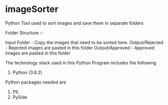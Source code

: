 # imageSorter
Python Tool used to sort images and save them in separate folders

Folder Structure :-

  Input Folder - Copy the images that need to be sorted here.
  Output/Rejected - Rejected images are pasted in this folder
  Output/Approved - Approved images are pasted in this folder
  
The technology stack used in this Python Program includes the following

  1) Python (3.6.2)

Python packages needed are

  1) PIL
  2) PySide 
